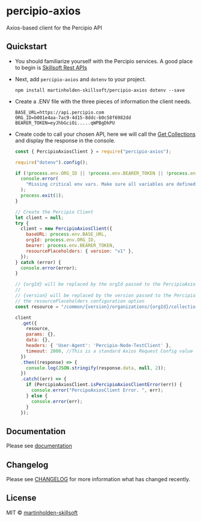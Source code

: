 # percipio-axios

Axios-based client for the Percipio API

## Quickstart

- You should familiarize yourself with the Percipio services. A good place to begin is [Skillsoft Rest APIs](https://documentation.skillsoft.com/en_us/pes/Integration/int_api_overview.htm)

- Next, add `percipio-axios` and `dotenv` to your project.

  ```
  npm install martinholden-skillsoft/percipio-axios dotenv --save
  ```

- Create a .ENV file with the three pieces of information the client needs.

  ```
  BASE_URL=https://api.percipio.com
  ORG_ID=b001e4aa-7ac9-4d15-8ddc-b0c58f6982dd
  BEARER_TOKEN=eyJhbGciOi.....qWPBgDkPU
  ```

- Create code to call your chosen API, here we will call the [Get Collections](https://api.percipio.com/common/api-docs/#/%2Fv1/getCollections) and display the response in the console.

  ```javascript
  const { PercipioAxiosClient } = require("percipio-axios");

  require("dotenv").config();

  if (!process.env.ORG_ID || !process.env.BEARER_TOKEN || !process.env.BASE_URL) {
    console.error(
      "Missing critical env vars. Make sure all variables are defined in .env file. Aborting. "
    );
    process.exit(1);
  }

  // Create the Percipio Client
  let client = null;
  try {
    client = new PercipioAxiosClient({
      baseURL: process.env.BASE_URL,
      orgId: process.env.ORG_ID,
      bearer: process.env.BEARER_TOKEN,
      resourcePlaceholders: { version: "v1" },
    });
  } catch (error) {
    console.error(error);
  }

  // {orgId} will be replaced by the orgId passed to the PercipioAxiosClient
  //
  // {version} will be replaced by the version passed to the PercipioAxiosClient in
  // the resourcePlaceholders configuration option
  const resource = "/common/{version}/organizations/{orgId}/collections";

  client
    .get({
      resource,
      params: {},
      data: {},
      headers: { 'User-Agent': 'Percipio-Node-TestClient' },
      timeout: 2000, //This is a standard Axios Request Config value
    })
    .then((response) => {
      console.log(JSON.stringify(response.data, null, 2));
    })
    .catch((err) => {
      if (PercipioAxiosClient.isPercipioAxiosClientError(err)) {
        console.error("PercipoAxiosClient Error. ", err);
      } else {
        console.error(err);
      }
    });
  ```

## Documentation

Please see [documentation](https://martinholden-skillsoft.github.io/percipio-axios/PercipioAxiosClient.html)

## Changelog

Please see [CHANGELOG](CHANGELOG.md) for more information what has changed recently.

## License

MIT © [martinholden-skillsoft](12408585+martinholden-skillsoft@users.noreply.github.com)
